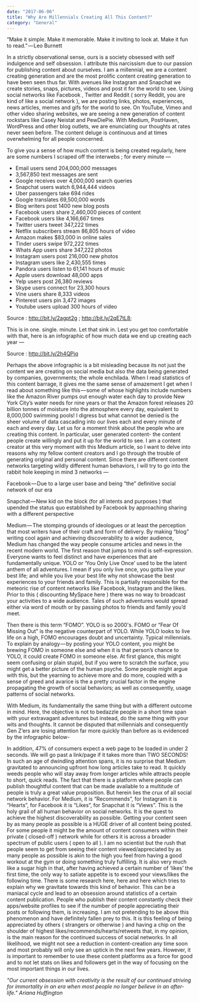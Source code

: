 ```yaml
---
date: "2017-06-06"
title: "Why Are Millennials Creating All This Content?"
category: "General"
---
```


“Make it simple. Make it memorable. Make it inviting to look at. Make it fun to read.” — Leo Burnett

In a strictly observational sense, ours is a society obsessed with self indulgence and self obsession. I attribute this narcissism due to our passion for publishing content about ourselves. I am a millennial, we are a content creating generation and are the most prolific content creating generation to have been seen thus far. With avenues like Instagram and Snapchat we create stories, snaps, pictures, videos and post it for the world to see. Using social networks like Facebook , Twitter and Reddit ( sorry Reddit, you are kind of like a social network ), we are posting links, photos, experiences, news articles, memes and gifs for the world to see. On YouTube, Vimeo and other video sharing websites, we are seeing a new generation of content rockstars like Casey Neistat and PewDiePie. With Medium, PostHaven, WordPress and other blog outlets, we are enunciating our thoughts at rates never seen before. The content deluge is continuous and at times overwhelming for all people concerned.

To give you a sense of how much content is being created regularly, here are some numbers I scraped off the interwebs ; for every minute —

- Email users send 204,000,000 messages
- 3,567,850 text messages are sent
- Google receives over 4,000,000 search queries
- Snapchat users watch 6,944,444 videos
- Uber passengers take 694 rides
- Google translates 69,500,000 words
- Blog writers post 1400 new blog posts
- Facebook users share 2,460,000 pieces of content
- Facebook users like 4,166,667 times
- Twitter users tweet 347,222 times
- Netflix subscribers stream 86,805 hours of video
- Amazon makes $83,000 in online sales
- Tinder users swipe 972,222 times
- Whats App users share 347,222 photos
- Instagram users post 216,000 new photos
- Instagram users like 2,430,555 times
- Pandora users listen to 61,141 hours of music
- Apple users download 48,000 apps
- Yelp users post 26,380 reviews
- Skype users connect for 23,300 hours
- Vine users share 8,333 videos
- Pinterest users pin 3,472 images
- Youtube users upload 300 hours of video

Source : http://bit.ly/2agpt2g ; http://bit.ly/2qE7tL8;

This is in one. single. minute. Let that sink in. Lest you get too comfortable with that, here is an infographic of how much data we end up creating each year —

Source : http://bit.ly/2h4QPjq

Perhaps the above infographic is a bit misleading because its not just the content we are creating on social media but also the data being generated by companies, governments; the whole enchilada. When I read statistics of this content barrage, it gives me the same sense of amazement I get when I read about something like this — some of whose highlights include numbers like the Amazon River pumps out enough water each day to provide New York City’s water needs for nine years or that the Amazon forest releases 20 billion tonnes of moisture into the atmosphere every day, equivalent to 8,000,000 swimming pools! I digress but what cannot be denied is the sheer volume of data cascading into our lives each and every minute of each and every day.
Let us for a moment think about the people who are creating this content. In particular, user generated content- the content people create willingly and put it up for the world to see. I am a content creator at this very moment with this Medium article, so I want to delve into reasons why my fellow content creators and I go through the trouble of generating original and personal content. Since there are different content networks targeting wildly different human behaviors, I will try to go into the rabbit hole keeping in mind 3 networks —

Facebook — Due to a large user base and being “the” definitive social network of our era

Snapchat — New kid on the block (for all intents and purposes ) that upended the status quo established by Facebook by approaching sharing with a different perspective

Medium — The stomping grounds of ideologues or at least the perception that most writers have of their craft and form of delivery. By making “blog” writing cool again and achieving discoverability to a wider audience, Medium has changed the way people consume articles and news in the recent modern world.
The first reason that jumps to mind is self-expression. Everyone wants to feel distinct and have experiences that are fundamentally unique. YOLO or ‘You Only Live Once’ used to be the latent anthem of all adventures. I mean if you only live once, you gotta live your best life; and while you live your best life why not showcase the best experiences to your friends and family. This is partially responsible for the meteoric rise of content networks like Facebook, Instagram and the likes. Prior to this ( discounting MySpace here ) there was no way to broadcast your activities to a wide audience. Tales of such adventures would spread either via word of mouth or by passing photos to friends and family you’d meet.

Then there is this term “FOMO”. YOLO is so 2000's. FOMO or “Fear Of Missing Out” is the negative counterpart of YOLO. While YOLO looks to live life on a high, FOMO encourages doubt and uncertainty. Typical millennials. To explain by analogy — by posting your YOLO content, you might be brewing FOMO in someone else and when it is that person’s chance to YOLO, it could create FOMO in someone else. At first glance, this might seem confusing or plain stupid, but if you were to scratch the surface, you might get a better picture of the human psyche. Some people might argue with this, but the yearning to achieve more and do more, coupled with a sense of greed and avarice is the a pretty crucial factor in the engine propagating the growth of social behaviors; as well as consequently, usage patterns of social networks.

With Medium, its fundamentally the same thing but with a different outcome in mind. Here, the objective is not to bedazzle people in a short time span with your extravagant adventures but instead, do the same thing with your wits and thoughts. It cannot be disputed that millennials and consequently Gen Z’ers are losing attention far more quickly than before as is evidenced by the infographic below-

In addition, 47% of consumers expect a web page to be loaded in under 2 seconds. We will go past a link/page if it takes more than TWO SECONDS! In such an age of dwindling attention spans, it is no surprise that Medium gravitated to announcing upfront how long articles take to read. It quickly weeds people who will stay away from longer articles while attracts people to short, quick reads. The fact that there is a platform where people can publish thoughtful content that can be made available to a multitude of people is truly a great value proposition. But herein lies the crux of all social network behavior.
For Medium, it is “Recommends”, for Instagram it is “Hearts”, for Facebook it is “Likes”, for Snapchat it is “Views”. This is the holy grail of all human behavior on social networks. It is the quest to achieve the highest discoverability as possible. Getting your content seen by as many people as possible is a HUGE driver of all content being posted. For some people it might be the amount of content consumers within their private ( closed-off ) network while for others it is across a broader spectrum of public users ( open to all ). I am no scientist but the rush that people seem to get from seeing their content viewed/appreciated by as many people as possible is akin to the high you feel from having a good workout at the gym or doing something truly fulfilling. It is also very much like a sugar high in that, after having achieved a certain number of ‘likes’ the first time, the only way to satiate appetite is to exceed your views/likes the following time. There is some research here, here and here which tries to explain why we gravitate towards this kind of behavior. This can be a maniacal cycle and lead to an obsession around statistics of a certain content publication. People who publish their content constantly check their apps/website profiles to see if the number of people appreciating their posts or following them, is increasing. I am not pretending to be above this phenomenon and have definitely fallen prey to this. It is this feeling of being appreciated by others ( strangers or otherwise ) and having a chip on the shoulder of highest likes/recommends/hearts/retweets that, in my opinion, is the main reason for the continued success of social networks.
In all likelihood, we might not see a reduction in content-creation any time soon and most probably will only see an uptick in the next few years. However, it is important to remember to use these content platforms as a force for good and to not let stats on likes and followers get in the way of focusing on the most important things in our lives.

*"Our current obsession with creativity is the result of our continued striving for immortality in an era when most people no longer believe in an after-life." Ariana Huffington*
